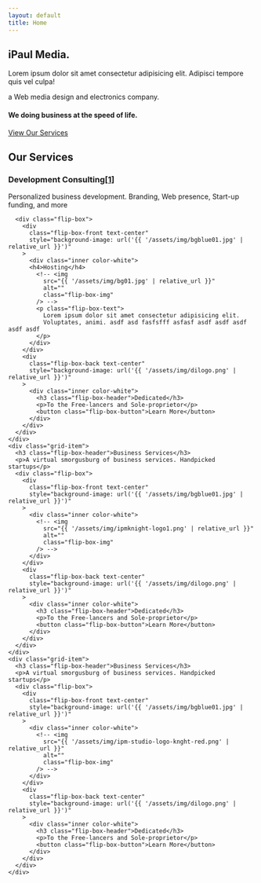 ```yaml
---
layout: default
title: Home
---
```


<!-- Hero Section -->
<section id="hero" class="hero-section">
  <div class="hero-container">
    <div class="hero-content">
      <div class="text-center text-white hero-text">
        <h1 class="hero-title">
          iPaul Media.
        </h1>
        <p class="hero-description">
          Lorem ipsum dolor sit amet consectetur adipisicing elit.
          Adipisci tempore quis vel culpa!
        </p>
        <p class="hero-tagline">
          a Web media design and electronics company.
        </p>
        <h4 class="hero-subtitle">We doing business at the speed of life.</h4>
        <a class="btn btn-outline-light btn-lg hero-cta" href="#services" role="button">
          View Our Services
        </a>
      </div>
    </div>
  </div>
</section>

<!-- Services Section -->
<section id="services" class="services-section mask-custom-2">
  <div class="container">
    <div class="text-center mb-5">
      <h1 class="services-title">Our Services</h1>
    </div>
    <!-- Service cards go here -->
    <div class="grid-container">
    <div class="grid-item">
      <h3 class="flip-box-header">Development Consulting<a href="#footnotes" aria-describedby="footnote-label" id="footnotes-ref">[1]</a></h3>
      <p>Personalized business development. Branding, Web presence, Start-up funding, and more</p>
      
      <div class="flip-box">
        <div
          class="flip-box-front text-center"
          style="background-image: url('{{ '/assets/img/bgblue01.jpg' | relative_url }}')"
        >
          <div class="inner color-white">
          <h4>Hosting</h4>
            <!-- <img
              src="{{ '/assets/img/bg01.jpg' | relative_url }}"
              alt=""
              class="flip-box-img"
            /> -->
            <p class="flip-box-text">
              Lorem ipsum dolor sit amet consectetur adipisicing elit.
              Voluptates, animi. asdf asd fasfsfff asfasf asdf asdf asdf asdf asdf
            </p>
          </div>
        </div>
        <div
          class="flip-box-back text-center"
          style="background-image: url('{{ '/assets/img/dilogo.png' | relative_url }}')"
        >
          <div class="inner color-white">
            <h3 class="flip-box-header">Dedicated</h3>
            <p>To the Free-lancers and Sole-proprietor</p>
            <button class="flip-box-button">Learn More</button>
          </div>
        </div>
      </div>
    </div>
    <div class="grid-item">
      <h3 class="flip-box-header">Business Services</h3>
      <p>A virtual smorgusburg of business services. Handpicked startups</p>
      <div class="flip-box">
        <div
          class="flip-box-front text-center"
          style="background-image: url('{{ '/assets/img/bgblue01.jpg' | relative_url }}')"
        >
          <div class="inner color-white">
            <!-- <img
              src="{{ '/assets/img/ipmknight-logo1.png' | relative_url }}"
              alt=""
              class="flip-box-img"
            /> -->
          </div>
        </div>
        <div
          class="flip-box-back text-center"
          style="background-image: url('{{ '/assets/img/dilogo.png' | relative_url }}')"
        >
          <div class="inner color-white">
            <h3 class="flip-box-header">Dedicated</h3>
            <p>To the Free-lancers and Sole-proprietor</p>
            <button class="flip-box-button">Learn More</button>
          </div>
        </div>
      </div>
    </div>
    <div class="grid-item">
      <h3 class="flip-box-header">Business Services</h3>
      <p>A virtual smorgusburg of business services. Handpicked startups</p>
      <div class="flip-box">
        <div
          class="flip-box-front text-center"
          style="background-image: url('{{ '/assets/img/bgblue01.jpg' | relative_url }}')"
        >
          <div class="inner color-white">
            <!-- <img
              src="{{ '/assets/img/ipm-studio-logo-knght-red.png' | relative_url }}"
              alt=""
              class="flip-box-img"
            /> -->
          </div>
        </div>
        <div
          class="flip-box-back text-center"
          style="background-image: url('{{ '/assets/img/dilogo.png' | relative_url }}')"
        >
          <div class="inner color-white">
            <h3 class="flip-box-header">Dedicated</h3>
            <p>To the Free-lancers and Sole-proprietor</p>
            <button class="flip-box-button">Learn More</button>
          </div>
        </div>
      </div>
    </div>
  </div>
</section>
